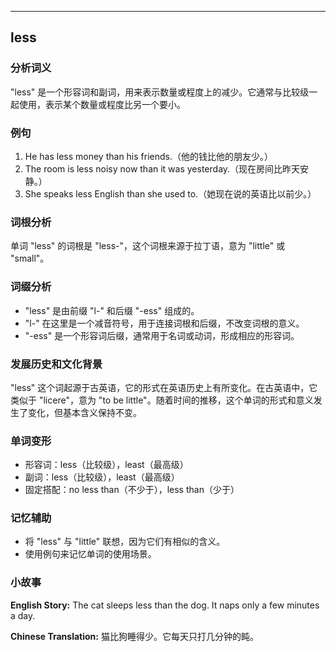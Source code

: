 
---------------
## less
### 分析词义
"less" 是一个形容词和副词，用来表示数量或程度上的减少。它通常与比较级一起使用，表示某个数量或程度比另一个要小。

### 例句
1. He has less money than his friends.（他的钱比他的朋友少。）
2. The room is less noisy now than it was yesterday.（现在房间比昨天安静。）
3. She speaks less English than she used to.（她现在说的英语比以前少。）

### 词根分析
单词 "less" 的词根是 "less-"，这个词根来源于拉丁语，意为 "little" 或 "small"。

### 词缀分析
- "less" 是由前缀 "l-" 和后缀 "-ess" 组成的。
- "l-" 在这里是一个减音符号，用于连接词根和后缀，不改变词根的意义。
- "-ess" 是一个形容词后缀，通常用于名词或动词，形成相应的形容词。

### 发展历史和文化背景
"less" 这个词起源于古英语，它的形式在英语历史上有所变化。在古英语中，它类似于 "licere"，意为 "to be little"。随着时间的推移，这个单词的形式和意义发生了变化，但基本含义保持不变。

### 单词变形
- 形容词：less（比较级），least（最高级）
- 副词：less（比较级），least（最高级）
- 固定搭配：no less than（不少于），less than（少于）

### 记忆辅助
- 将 "less" 与 "little" 联想，因为它们有相似的含义。
- 使用例句来记忆单词的使用场景。

### 小故事
**English Story:**
The cat sleeps less than the dog. It naps only a few minutes a day.

**Chinese Translation:**
猫比狗睡得少。它每天只打几分钟的盹。

